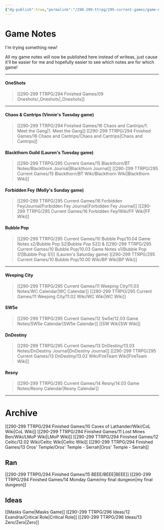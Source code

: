 ```yaml
---
{"dg-publish":true,"permalink":"/290-299-ttrpg/295-current-games/game-notes-site/","tags":"gardenEntry","dgHomeLink":true,"dgPassFrontmatter":false,"dgShowBacklinks":true,"dgShowLocalGraph":false,"dgShowInlineTitle":true}
---
```



# Game Notes


I'm trying something new!

All my game notes will now be published here instead of writeas, just cause it'll be easier for me and hopefully easier to see which notes are for which game!

****

#### OneShots
> [[290-299 TTRPG/294 Finished Games/09 Oneshots/_Oneshots|_Oneshots]]

****

#### Chaos & Cantrips (Vinnie's Tuesday game)
> [[290-299 TTRPG/294 Finished Games/16 Chaos and Cantrips/1. Meet the Gang|1. Meet the Gang]] 
> [[290-299 TTRPG/294 Finished Games/16 Chaos and Cantrips/Chaos and Cantrips|Chaos and Cantrips]]

#### Blackthorn Guild (Lauren's Tuesday game)
> [[290-299 TTRPG/295 Current Games/15 Blackthorn/BT Notes/Blackthorn Journal|Blackthorn Journal]] 
> [[290-299 TTRPG/295 Current Games/15 Blackthorn/BT Wiki/Blackthorn Wiki|Blackthorn Wiki]]

#### Forbidden Fey (Molly's Sunday game)
> [[290-299 TTRPG/295 Current Games/16 Forbidden Fey/Journal/Forbidden Fey Journal|Forbidden Fey Journal]] 
> [[290-299 TTRPG/295 Current Games/16 Forbidden Fey/Wiki/FF Wiki|FF Wiki]]

#### Bubble Pop 
> [[290-299 TTRPG/295 Current Games/10 Bubble Pop/10.04 Game Notes s2/Bubble Pop S2|Bubble Pop S2]] & [[290-299 TTRPG/295 Current Games/10 Bubble Pop/10.03 Game Notes s1/Bubble Pop S1|Bubble Pop S1]] (Lauren's Saturday game)
> [[290-299 TTRPG/295 Current Games/10 Bubble Pop/10.00 Wiki/BP Wiki|BP Wiki]]

****

#### Weeping City 
> [[290-299 TTRPG/295 Current Games/11 Weeping City/11.03 Notes/WC Calendar|WC Calendar]]
> [[290-299 TTRPG/295 Current Games/11 Weeping City/11.02 Wiki/WC Wiki|WC Wiki]]

#### SW5e 
> [[290-299 TTRPG/295 Current Games/12 Sw5e/12.03 Game Notes/SW5e Calendar|SW5e Calendar]]
> [[SW Wiki|SW Wiki]]

#### DnDestiny 
> [[290-299 TTRPG/295 Current Games/13 DnDestiny/13.03 Notes/DnDestiny Journal|DnDestiny Journal]]
> [[290-299 TTRPG/295 Current Games/13 DnDestiny/13.02 Wiki/FireTeam Wiki|FireTeam Wiki]]

#### Resny 
> [[290-299 TTRPG/295 Current Games/14 Resny/14.03 Game Notes/Resny Calendar|Resny Calendar]]

****

# Archive

[[290-299 TTRPG/294 Finished Games/10 Caves of Lathander/Wiki/CoL Wiki|CoL Wiki]]
[[290-299 TTRPG/294 Finished Games/11 Lost Mines Ben/Wiki/LMoP Wiki|LMoP Wiki]]
[[290-299 TTRPG/294 Finished Games/12 Celtic/12.02 Wiki/Celtic Wiki|Celtic Wiki]]
[[290-299 TTRPG/294 Finished Games/13 Oros' Temple/Oros' Temple - Serrah|Oros' Temple - Serrah]]

## Ran

[[290-299 TTRPG/294 Finished Games/15 BEEE/BEEE|BEEE]]
[[290-299 TTRPG/294 Finished Games/14 Monday Game/my final dungeon|my final dungeon]]

## Ideas

[[Masks Game|Masks Game]]
[[290-299 TTRPG/296 Ideas/12 Exandria/Critical Role|Critical Role]]
[[290-299 TTRPG/296 Ideas/13 Zero/Zero|Zero]]